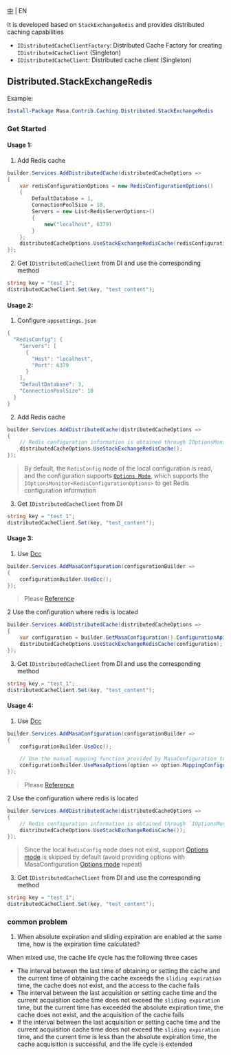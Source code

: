 [中](README.zh-CN.md) | EN

It is developed based on `StackExchangeRedis` and provides distributed caching capabilities

* `IDistributedCacheClientFactory`: Distributed Cache Factory for creating `IDistributedCacheClient` (Singleton)
* `IDistributedCacheClient`: Distributed cache client (Singleton)

## Distributed.StackExchangeRedis

Example:

``` powershell
Install-Package Masa.Contrib.Caching.Distributed.StackExchangeRedis
```

### Get Started

#### Usage 1:

1. Add Redis cache

``` C#
builder.Services.AddDistributedCache(distributedCacheOptions =>
{
    var redisConfigurationOptions = new RedisConfigurationOptions()
    {
        DefaultDatabase = 1,
        ConnectionPoolSize = 10,
        Servers = new List<RedisServerOptions>()
        {
            new("localhost", 6379)
        }
    };
    distributedCacheOptions.UseStackExchangeRedisCache(redisConfigurationOptions);
});
```

2. Get `IDistributedCacheClient` from DI and use the corresponding method

``` C#
string key = "test_1";
distributedCacheClient.Set(key, "test_content");
```

#### Usage 2:

1. Configure `appsettings.json`

``` C#
{
  "RedisConfig": {
    "Servers": [
      {
        "Host": "localhost",
        "Port": 6379
      }
    ],
    "DefaultDatabase": 3,
    "ConnectionPoolSize": 10
  }
}
```

2. Add Redis cache

``` C#
builder.Services.AddDistributedCache(distributedCacheOptions =>
{
    // Redis configuration information is obtained through IOptionsMonitor<RedisConfigurationOptions>
    distributedCacheOptions.UseStackExchangeRedisCache();
});
```

> By default, the `RedisConfig` node of the local configuration is read, and the configuration supports [`Options Mode`](https://learn.microsoft.com/en-us/aspnet/core/fundamentals/configuration/options), which supports the `IOptionsMonitor<RedisConfigurationOptions>` to get Redis configuration information

3. Get `IDistributedCacheClient` from DI

``` C#
string key = "test_1";
distributedCacheClient.Set(key, "test_content");
```

#### Usage 3:

1. Use [Dcc](../../../Configuration/ConfigurationApi/Masa.Contrib.Configuration.ConfigurationApi.Dcc/README.md)

``` C#
builder.Services.AddMasaConfiguration(configurationBuilder =>
{
    configurationBuilder.UseDcc();
});
```

> Please [Reference](../../../Configuration/ConfigurationApi/Masa.Contrib.Configuration.ConfigurationApi.Dcc/README.md)

2 Use the configuration where redis is located

``` C#
builder.Services.AddDistributedCache(distributedCacheOptions =>
{
    var configuration = builder.GetMasaConfiguration().ConfigurationApi.GetSection("{Replace-Your-RedisOptions-AppId}").GetSection("{Replace-Your-RedisOptions-ConfigObjectName}");
    distributedCacheOptions.UseStackExchangeRedisCache(configuration);
});
```

3. Get `IDistributedCacheClient` from DI and use the corresponding method

``` C#
string key = "test_1";
distributedCacheClient.Set(key, "test_content");
```

#### Usage 4:

1. Use [Dcc](../../../Configuration/ConfigurationApi/Masa.Contrib.Configuration.ConfigurationApi.Dcc/README.md)

``` C#
builder.Services.AddMasaConfiguration(configurationBuilder =>
{
    configurationBuilder.UseDcc();

    // Use the manual mapping function provided by MasaConfiguration to support the option mode, and support to obtain Redis configuration information through IOptionsMonitor<RedisConfigurationOptions>
    configurationBuilder.UseMasaOptions(option => option.MappingConfigurationApi<RedisConfigurationOptions>("Replace-Your-RedisOptions-AppId", "Replace-Your-RedisOptions-ConfigObjectName", "{Replace-Your-DistributedCacheName}"));
});
```

> Please [Reference](../../../Configuration/ConfigurationApi/Masa.Contrib.Configuration.ConfigurationApi.Dcc/README.md)

2 Use the configuration where redis is located

``` C#
builder.Services.AddDistributedCache(distributedCacheOptions =>
{
    // Redis configuration information is obtained through `IOptionsMonitor<RedisConfigurationOptions>`
    distributedCacheOptions.UseStackExchangeRedisCache());
});
```

> Since the local `RedisConfig` node does not exist, support [Options mode](https://learn.microsoft.com/en-us/aspnet/core/fundamentals/configuration/options) is skipped by default (avoid providing options with MasaConfiguration [Options mode](https://learn.microsoft.com/en-us/aspnet/core/fundamentals/configuration/options) repeat)

3. Get `IDistributedCacheClient` from DI and use the corresponding method

``` C#
string key = "test_1";
distributedCacheClient.Set(key, "test_content");
```

### common problem

1. When absolute expiration and sliding expiration are enabled at the same time, how is the expiration time calculated?

When mixed use, the cache life cycle has the following three cases

* The interval between the last time of obtaining or setting the cache and the current time of obtaining the cache exceeds the `sliding expiration` time, the cache does not exist, and the access to the cache fails
* The interval between the last acquisition or setting cache time and the current acquisition cache time does not exceed the `sliding expiration` time, but the current time has exceeded the absolute expiration time, the cache does not exist, and the acquisition of the cache fails
* If the interval between the last acquisition or setting cache time and the current acquisition cache time does not exceed the `sliding expiration` time, and the current time is less than the absolute expiration time, the cache acquisition is successful, and the life cycle is extended